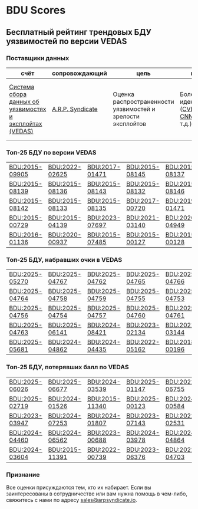 
# BDU Scores
## Бесплатный рейтинг трендовых БДУ уязвимостей по версии VEDAS

### Поставщики данных
| счёт | cопровождающий | цель | покрытие | определение | частота |
| ----- | ---------- | ------- | -------- | ----------- | --------- |
| [Система сбора данных об уязвимостях и эксплойтах (VEDAS)](https://vedas.arpsyndicate.io) | [A.R.P. Syndicate](https://www.arpsyndicate.io) | Оценка распространенности уязвимостей и зрелости эксплойтов | Более 50 идентификаторов ([CVE](https://github.com/ARPSyndicate/cve-scores), [EUVD](https://github.com/ARPSyndicate/euvd-scores), [CNNVD](https://github.com/ARPSyndicate/cnnvd-scores), [BDU](https://github.com/ARPSyndicate/bdu-scores) и т.д.) | Аналитические данные с открытым исходным кодом (OSINT), полученные от [Exploit Observer](https://www.exploit.observer) | 6-8 часов |



<h3>Топ-25 БДУ по версии VEDAS</h3>

<table>
  <tr>
    <td><a href='https://vedas.arpsyndicate.io/?vuln=BDU:2015-09905'>BDU:2015-09905</a></td>
    <td><a href='https://vedas.arpsyndicate.io/?vuln=BDU:2022-02625'>BDU:2022-02625</a></td>
    <td><a href='https://vedas.arpsyndicate.io/?vuln=BDU:2017-01471'>BDU:2017-01471</a></td>
    <td><a href='https://vedas.arpsyndicate.io/?vuln=BDU:2015-08145'>BDU:2015-08145</a></td>
    <td><a href='https://vedas.arpsyndicate.io/?vuln=BDU:2015-08137'>BDU:2015-08137</a></td>
  </tr>
  <tr>
    <td><a href='https://vedas.arpsyndicate.io/?vuln=BDU:2015-08139'>BDU:2015-08139</a></td>
    <td><a href='https://vedas.arpsyndicate.io/?vuln=BDU:2015-08136'>BDU:2015-08136</a></td>
    <td><a href='https://vedas.arpsyndicate.io/?vuln=BDU:2015-08143'>BDU:2015-08143</a></td>
    <td><a href='https://vedas.arpsyndicate.io/?vuln=BDU:2015-08132'>BDU:2015-08132</a></td>
    <td><a href='https://vedas.arpsyndicate.io/?vuln=BDU:2015-08146'>BDU:2015-08146</a></td>
  </tr>
  <tr>
    <td><a href='https://vedas.arpsyndicate.io/?vuln=BDU:2015-08142'>BDU:2015-08142</a></td>
    <td><a href='https://vedas.arpsyndicate.io/?vuln=BDU:2015-08133'>BDU:2015-08133</a></td>
    <td><a href='https://vedas.arpsyndicate.io/?vuln=BDU:2015-08135'>BDU:2015-08135</a></td>
    <td><a href='https://vedas.arpsyndicate.io/?vuln=BDU:2017-00720'>BDU:2017-00720</a></td>
    <td><a href='https://vedas.arpsyndicate.io/?vuln=BDU:2019-01471'>BDU:2019-01471</a></td>
  </tr>
  <tr>
    <td><a href='https://vedas.arpsyndicate.io/?vuln=BDU:2015-00729'>BDU:2015-00729</a></td>
    <td><a href='https://vedas.arpsyndicate.io/?vuln=BDU:2015-04139'>BDU:2015-04139</a></td>
    <td><a href='https://vedas.arpsyndicate.io/?vuln=BDU:2023-07697'>BDU:2023-07697</a></td>
    <td><a href='https://vedas.arpsyndicate.io/?vuln=BDU:2021-03140'>BDU:2021-03140</a></td>
    <td><a href='https://vedas.arpsyndicate.io/?vuln=BDU:2020-04949'>BDU:2020-04949</a></td>
  </tr>
  <tr>
    <td><a href='https://vedas.arpsyndicate.io/?vuln=BDU:2016-01136'>BDU:2016-01136</a></td>
    <td><a href='https://vedas.arpsyndicate.io/?vuln=BDU:2020-00937'>BDU:2020-00937</a></td>
    <td><a href='https://vedas.arpsyndicate.io/?vuln=BDU:2015-07485'>BDU:2015-07485</a></td>
    <td><a href='https://vedas.arpsyndicate.io/?vuln=BDU:2015-00127'>BDU:2015-00127</a></td>
    <td><a href='https://vedas.arpsyndicate.io/?vuln=BDU:2015-00128'>BDU:2015-00128</a></td>
  </tr>
</table>


<h3>Топ-25 БДУ, набравших очки в VEDAS</h3>

<table>
  <tr>
    <td><a href='https://vedas.arpsyndicate.io/?vuln=BDU:2025-05270'>BDU:2025-05270</a></td>
    <td><a href='https://vedas.arpsyndicate.io/?vuln=BDU:2025-04767'>BDU:2025-04767</a></td>
    <td><a href='https://vedas.arpsyndicate.io/?vuln=BDU:2025-04762'>BDU:2025-04762</a></td>
    <td><a href='https://vedas.arpsyndicate.io/?vuln=BDU:2025-04765'>BDU:2025-04765</a></td>
    <td><a href='https://vedas.arpsyndicate.io/?vuln=BDU:2025-04766'>BDU:2025-04766</a></td>
  </tr>
  <tr>
    <td><a href='https://vedas.arpsyndicate.io/?vuln=BDU:2025-04764'>BDU:2025-04764</a></td>
    <td><a href='https://vedas.arpsyndicate.io/?vuln=BDU:2025-04758'>BDU:2025-04758</a></td>
    <td><a href='https://vedas.arpsyndicate.io/?vuln=BDU:2025-04759'>BDU:2025-04759</a></td>
    <td><a href='https://vedas.arpsyndicate.io/?vuln=BDU:2025-04755'>BDU:2025-04755</a></td>
    <td><a href='https://vedas.arpsyndicate.io/?vuln=BDU:2025-04753'>BDU:2025-04753</a></td>
  </tr>
  <tr>
    <td><a href='https://vedas.arpsyndicate.io/?vuln=BDU:2025-04756'>BDU:2025-04756</a></td>
    <td><a href='https://vedas.arpsyndicate.io/?vuln=BDU:2025-04754'>BDU:2025-04754</a></td>
    <td><a href='https://vedas.arpsyndicate.io/?vuln=BDU:2025-04757'>BDU:2025-04757</a></td>
    <td><a href='https://vedas.arpsyndicate.io/?vuln=BDU:2025-04760'>BDU:2025-04760</a></td>
    <td><a href='https://vedas.arpsyndicate.io/?vuln=BDU:2025-04761'>BDU:2025-04761</a></td>
  </tr>
  <tr>
    <td><a href='https://vedas.arpsyndicate.io/?vuln=BDU:2025-04763'>BDU:2025-04763</a></td>
    <td><a href='https://vedas.arpsyndicate.io/?vuln=BDU:2025-06141'>BDU:2025-06141</a></td>
    <td><a href='https://vedas.arpsyndicate.io/?vuln=BDU:2024-08421'>BDU:2024-08421</a></td>
    <td><a href='https://vedas.arpsyndicate.io/?vuln=BDU:2023-02134'>BDU:2023-02134</a></td>
    <td><a href='https://vedas.arpsyndicate.io/?vuln=BDU:2021-03144'>BDU:2021-03144</a></td>
  </tr>
  <tr>
    <td><a href='https://vedas.arpsyndicate.io/?vuln=BDU:2025-05681'>BDU:2025-05681</a></td>
    <td><a href='https://vedas.arpsyndicate.io/?vuln=BDU:2024-04862'>BDU:2024-04862</a></td>
    <td><a href='https://vedas.arpsyndicate.io/?vuln=BDU:2024-04435'>BDU:2024-04435</a></td>
    <td><a href='https://vedas.arpsyndicate.io/?vuln=BDU:2022-05162'>BDU:2022-05162</a></td>
    <td><a href='https://vedas.arpsyndicate.io/?vuln=BDU:2018-00196'>BDU:2018-00196</a></td>
  </tr>
</table>


<h3>Топ-25 БДУ, потерявших балл по VEDAS</h3>

<table>
  <tr>
    <td><a href='https://vedas.arpsyndicate.io/?vuln=BDU:2025-06026'>BDU:2025-06026</a></td>
    <td><a href='https://vedas.arpsyndicate.io/?vuln=BDU:2025-06677'>BDU:2025-06677</a></td>
    <td><a href='https://vedas.arpsyndicate.io/?vuln=BDU:2024-03539'>BDU:2024-03539</a></td>
    <td><a href='https://vedas.arpsyndicate.io/?vuln=BDU:2025-01147'>BDU:2025-01147</a></td>
    <td><a href='https://vedas.arpsyndicate.io/?vuln=BDU:2022-06755'>BDU:2022-06755</a></td>
  </tr>
  <tr>
    <td><a href='https://vedas.arpsyndicate.io/?vuln=BDU:2025-02719'>BDU:2025-02719</a></td>
    <td><a href='https://vedas.arpsyndicate.io/?vuln=BDU:2024-01526'>BDU:2024-01526</a></td>
    <td><a href='https://vedas.arpsyndicate.io/?vuln=BDU:2015-11340'>BDU:2015-11340</a></td>
    <td><a href='https://vedas.arpsyndicate.io/?vuln=BDU:2025-00123'>BDU:2025-00123</a></td>
    <td><a href='https://vedas.arpsyndicate.io/?vuln=BDU:2024-00584'>BDU:2024-00584</a></td>
  </tr>
  <tr>
    <td><a href='https://vedas.arpsyndicate.io/?vuln=BDU:2023-03947'>BDU:2023-03947</a></td>
    <td><a href='https://vedas.arpsyndicate.io/?vuln=BDU:2024-07253'>BDU:2024-07253</a></td>
    <td><a href='https://vedas.arpsyndicate.io/?vuln=BDU:2024-01807'>BDU:2024-01807</a></td>
    <td><a href='https://vedas.arpsyndicate.io/?vuln=BDU:2023-07143'>BDU:2023-07143</a></td>
    <td><a href='https://vedas.arpsyndicate.io/?vuln=BDU:2022-02531'>BDU:2022-02531</a></td>
  </tr>
  <tr>
    <td><a href='https://vedas.arpsyndicate.io/?vuln=BDU:2024-04460'>BDU:2024-04460</a></td>
    <td><a href='https://vedas.arpsyndicate.io/?vuln=BDU:2024-06562'>BDU:2024-06562</a></td>
    <td><a href='https://vedas.arpsyndicate.io/?vuln=BDU:2023-00688'>BDU:2023-00688</a></td>
    <td><a href='https://vedas.arpsyndicate.io/?vuln=BDU:2024-03978'>BDU:2024-03978</a></td>
    <td><a href='https://vedas.arpsyndicate.io/?vuln=BDU:2024-04864'>BDU:2024-04864</a></td>
  </tr>
  <tr>
    <td><a href='https://vedas.arpsyndicate.io/?vuln=BDU:2024-03604'>BDU:2024-03604</a></td>
    <td><a href='https://vedas.arpsyndicate.io/?vuln=BDU:2015-11391'>BDU:2015-11391</a></td>
    <td><a href='https://vedas.arpsyndicate.io/?vuln=BDU:2022-00739'>BDU:2022-00739</a></td>
    <td><a href='https://vedas.arpsyndicate.io/?vuln=BDU:2023-06376'>BDU:2023-06376</a></td>
    <td><a href='https://vedas.arpsyndicate.io/?vuln=BDU:2022-04703'>BDU:2022-04703</a></td>
  </tr>
</table>


### Признание
Все оценки присуждаются тем, кто их набирает.
Если вы заинтересованы в сотрудничестве или вам нужна помощь в чем-либо, свяжитесь с нами по адресу [sales@arpsyndicate.io](mailto:sales@arpsyndicate.io).

